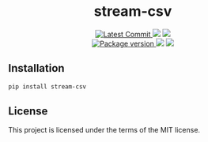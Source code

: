 <h1 align="center">
    <strong>stream-csv</strong>
</h1>
<p align="center">
    <a href="https://github.com/Kludex/stream-csv" target="_blank">
        <img src="https://img.shields.io/github/last-commit/Kludex/stream-csv" alt="Latest Commit">
    </a>
        <img src="https://img.shields.io/github/workflow/status/Kludex/stream-csv/Test">
        <img src="https://img.shields.io/codecov/c/github/Kludex/stream-csv">
    <br />
    <a href="https://pypi.org/project/stream-csv" target="_blank">
        <img src="https://img.shields.io/pypi/v/stream-csv" alt="Package version">
    </a>
    <img src="https://img.shields.io/pypi/pyversions/stream-csv">
    <img src="https://img.shields.io/github/license/Kludex/stream-csv">
</p>


## Installation

``` bash
pip install stream-csv
```

## License

This project is licensed under the terms of the MIT license.
